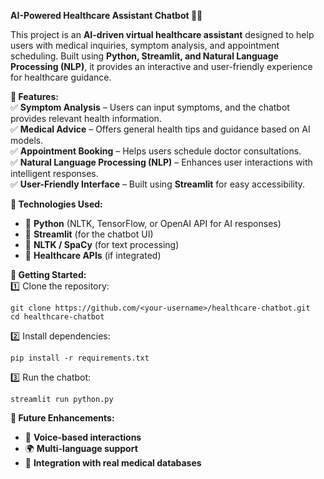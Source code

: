 **AI-Powered Healthcare Assistant Chatbot 🤖💙**  

This project is an **AI-driven virtual healthcare assistant** designed to help users with medical inquiries, symptom analysis, and appointment scheduling. Built using **Python, Streamlit, and Natural Language Processing (NLP)**, it provides an interactive and user-friendly experience for healthcare guidance.  

**🔹 Features:**  
✅ **Symptom Analysis** – Users can input symptoms, and the chatbot provides relevant health information.  
✅ **Medical Advice** – Offers general health tips and guidance based on AI models.  
✅ **Appointment Booking** – Helps users schedule doctor consultations.  
✅ **Natural Language Processing (NLP)** – Enhances user interactions with intelligent responses.  
✅ **User-Friendly Interface** – Built using **Streamlit** for easy accessibility.  

**🔹 Technologies Used:**  
- 🐍 **Python** (NLTK, TensorFlow, or OpenAI API for AI responses)  
- 🎨 **Streamlit** (for the chatbot UI)  
- 💬 **NLTK / SpaCy** (for text processing)  
- 🏥 **Healthcare APIs** (if integrated)  

**🚀 Getting Started:**  
1️⃣ Clone the repository:  
```
git clone https://github.com/<your-username>/healthcare-chatbot.git
cd healthcare-chatbot
```
2️⃣ Install dependencies:  
```
pip install -r requirements.txt
```
3️⃣ Run the chatbot:  
```
streamlit run python.py
```

**📌 Future Enhancements:**  
- 🤖 **Voice-based interactions**  
- 🌍 **Multi-language support**  
- 🏥 **Integration with real medical databases**  
